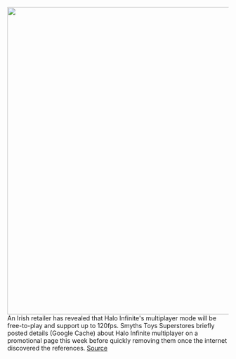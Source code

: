 <img src='https://cdn.vox-cdn.com/thumbor/fxrC6nMstLg7klG5eQQor-r3kmg=/0x0:1813x1197/1200x800/filters:focal(762x454:1052x744)/cdn.vox-cdn.com/uploads/chorus_image/image/67137007/haloinfinite.0.jpg' width='700px' /><br/>
An Irish retailer has revealed that Halo Infinite's multiplayer mode will be free-to-play and support up to 120fps. Smyths Toys Superstores briefly posted details (Google Cache) about Halo Infinite multiplayer on a promotional page this week before quickly removing them once the internet discovered the references.
<a href='https://www.theverge.com/2020/7/31/21349236/halo-infinite-multiplayer-free-to-play-120fps-rumors'> Source <a/>